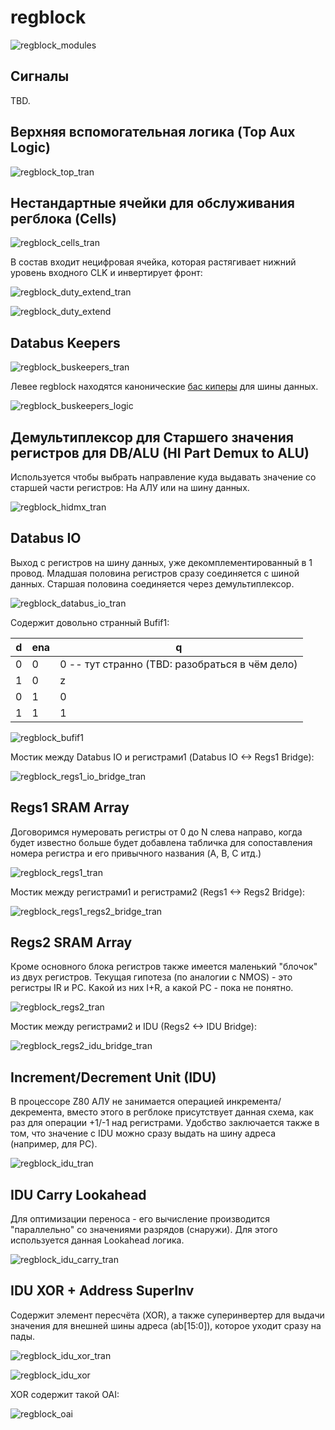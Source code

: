 # regblock

![regblock_modules](imgstore/regblock_modules.jpg)

## Сигналы

TBD.

## Верхняя вспомогательная логика (Top Aux Logic)

![regblock_top_tran](imgstore/regblock_top_tran.jpg)

## Нестандартные ячейки для обслуживания регблока (Cells)

![regblock_cells_tran](imgstore/regblock_cells_tran.jpg)

В состав входит нецифровая ячейка, которая растягивает нижний уровень входного CLK и инвертирует фронт:

![regblock_duty_extend_tran](imgstore/regblock_duty_extend_tran.jpg)

![regblock_duty_extend](logisim/regblock_duty_extend.png)

## Databus Keepers

![regblock_buskeepers_tran](imgstore/regblock_buskeepers_tran.jpg)

Левее regblock находятся канонические [бас киперы](https://en.wikipedia.org/wiki/Bus-holder) для шины данных.

![regblock_buskeepers_logic](imgstore/regblock_buskeepers_logic.png)

## Демультиплексор для Старшего значения регистров для DB/ALU (HI Part Demux to ALU)

Используется чтобы выбрать направление куда выдавать значение со старшей части регистров: На АЛУ или на шину данных.

![regblock_hidmx_tran](imgstore/regblock_hidmx_tran.jpg)

## Databus IO

Выход с регистров на шину данных, уже декомплементированный в 1 провод. Младшая половина регистров сразу соединяется с шиной данных. Старшая половина соединяется через демультиплексор.

![regblock_databus_io_tran](imgstore/regblock_databus_io_tran.jpg)

Содержит довольно странный Bufif1:

|d|ena|q|
|---|---|---|
|0|0|0 -- тут странно (TBD: разобраться в чём дело) |
|1|0|z|
|0|1|0|
|1|1|1|

![regblock_bufif1](logisim/regblock_bufif1.png)

Мостик между Databus IO и регистрами1 (Databus IO <-> Regs1 Bridge):

![regblock_regs1_io_bridge_tran](imgstore/regblock_regs1_io_bridge_tran.jpg)

## Regs1 SRAM Array

Договоримся нумеровать регистры от 0 до N слева направо, когда будет известно больше будет добавлена табличка для сопоставления номера регистра и его привычного названия (A, B, C итд.)

![regblock_regs1_tran](imgstore/regblock_regs1_tran.jpg)

Мостик между регистрами1 и регистрами2 (Regs1 <-> Regs2 Bridge):

![regblock_regs1_regs2_bridge_tran](imgstore/regblock_regs1_regs2_bridge_tran.jpg)

## Regs2 SRAM Array

Кроме основного блока регистров также имеется маленький "блочок" из двух регистров.
Текущая гипотеза (по аналогии с NMOS) - это регистры IR и PC. Какой из них I+R, а какой PC - пока не понятно.

![regblock_regs2_tran](imgstore/regblock_regs2_tran.jpg)

Мостик между регистрами2 и IDU (Regs2 <-> IDU Bridge):

![regblock_regs2_idu_bridge_tran](imgstore/regblock_regs2_idu_bridge_tran.jpg)

## Increment/Decrement Unit (IDU)

В процессоре Z80 АЛУ не занимается операцией инкремента/декремента, вместо этого в регблоке присутствует данная схема, как раз для операции +1/-1 над регистрами.
Удобство заключается также в том, что значение с IDU можно сразу выдать на шину адреса (например, для PC).

![regblock_idu_tran](imgstore/regblock_idu_tran.jpg)

## IDU Carry Lookahead

Для оптимизации переноса - его вычисление производится "параллельно" со значениями разрядов (снаружи). Для этого используется данная Lookahead логика.

![regblock_idu_carry_tran](imgstore/regblock_idu_carry_tran.jpg)

## IDU XOR + Address SuperInv

Содержит элемент пересчёта (XOR), а также суперинвертер для выдачи значения для внешней шины адреса (ab\[15:0\]), которое уходит сразу на пады.

![regblock_idu_xor_tran](imgstore/regblock_idu_xor_tran.jpg)

![regblock_idu_xor](logisim/regblock_idu_xor.png)

XOR cодержит такой OAI:

![regblock_oai](logisim/regblock_oai.png)
